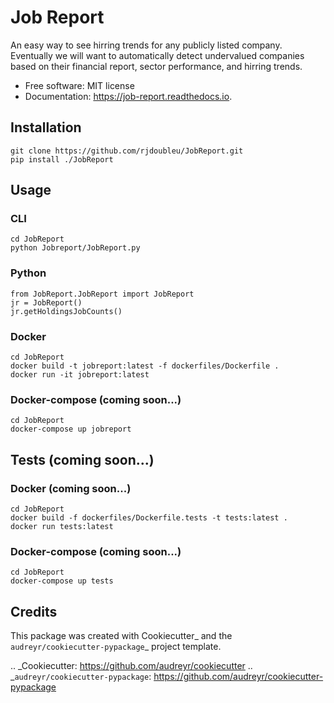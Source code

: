 # Job Report

An easy way to see hirring trends for any publicly listed company. Eventually we will want to automatically detect undervalued companies based on their financial report, sector performance, and hirring trends.


* Free software: MIT license
* Documentation: https://job-report.readthedocs.io.


Installation
--------

```
git clone https://github.com/rjdoubleu/JobReport.git
pip install ./JobReport
```

Usage
--------
### CLI
```
cd JobReport
python Jobreport/JobReport.py
```
### Python
```
from JobReport.JobReport import JobReport
jr = JobReport()
jr.getHoldingsJobCounts()
```

### Docker
```
cd JobReport
docker build -t jobreport:latest -f dockerfiles/Dockerfile .
docker run -it jobreport:latest
```

### Docker-compose (coming soon...)
```
cd JobReport
docker-compose up jobreport
```

Tests (coming soon...)
-------
### Docker (coming soon...)
```
cd JobReport
docker build -f dockerfiles/Dockerfile.tests -t tests:latest .
docker run tests:latest
```

### Docker-compose (coming soon...)
```
cd JobReport
docker-compose up tests
```

Credits
-------

This package was created with Cookiecutter_ and the `audreyr/cookiecutter-pypackage`_ project template.

.. _Cookiecutter: https://github.com/audreyr/cookiecutter
.. _`audreyr/cookiecutter-pypackage`: https://github.com/audreyr/cookiecutter-pypackage
